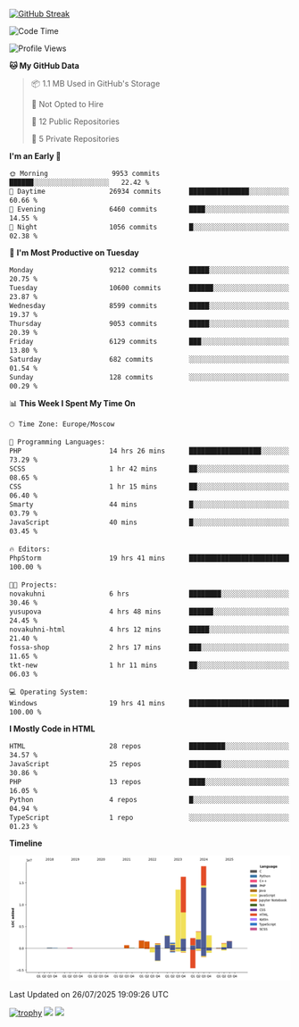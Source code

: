 [![GitHub Streak](https://github-readme-streak-stats.herokuapp.com/?user=yogik10)](https://git.io/streak-stats)
<!--START_SECTION:waka-->
![Code Time](http://img.shields.io/badge/Code%20Time-1%2C518%20hrs%2014%20mins-blue)

![Profile Views](http://img.shields.io/badge/Profile%20Views-0-blue)

**🐱 My GitHub Data** 

> 📦 1.1 MB Used in GitHub's Storage 
 > 
> 🚫 Not Opted to Hire
 > 
> 📜 12 Public Repositories 
 > 
> 🔑 5 Private Repositories 
 > 
**I'm an Early 🐤** 

```text
🌞 Morning                9953 commits        ██████░░░░░░░░░░░░░░░░░░░   22.42 % 
🌆 Daytime                26934 commits       ███████████████░░░░░░░░░░   60.66 % 
🌃 Evening                6460 commits        ████░░░░░░░░░░░░░░░░░░░░░   14.55 % 
🌙 Night                  1056 commits        █░░░░░░░░░░░░░░░░░░░░░░░░   02.38 % 
```
📅 **I'm Most Productive on Tuesday** 

```text
Monday                   9212 commits        █████░░░░░░░░░░░░░░░░░░░░   20.75 % 
Tuesday                  10600 commits       ██████░░░░░░░░░░░░░░░░░░░   23.87 % 
Wednesday                8599 commits        █████░░░░░░░░░░░░░░░░░░░░   19.37 % 
Thursday                 9053 commits        █████░░░░░░░░░░░░░░░░░░░░   20.39 % 
Friday                   6129 commits        ███░░░░░░░░░░░░░░░░░░░░░░   13.80 % 
Saturday                 682 commits         ░░░░░░░░░░░░░░░░░░░░░░░░░   01.54 % 
Sunday                   128 commits         ░░░░░░░░░░░░░░░░░░░░░░░░░   00.29 % 
```


📊 **This Week I Spent My Time On** 

```text
🕑︎ Time Zone: Europe/Moscow

💬 Programming Languages: 
PHP                      14 hrs 26 mins      ██████████████████░░░░░░░   73.29 % 
SCSS                     1 hr 42 mins        ██░░░░░░░░░░░░░░░░░░░░░░░   08.65 % 
CSS                      1 hr 15 mins        ██░░░░░░░░░░░░░░░░░░░░░░░   06.40 % 
Smarty                   44 mins             █░░░░░░░░░░░░░░░░░░░░░░░░   03.79 % 
JavaScript               40 mins             █░░░░░░░░░░░░░░░░░░░░░░░░   03.45 % 

🔥 Editors: 
PhpStorm                 19 hrs 41 mins      █████████████████████████   100.00 % 

🐱‍💻 Projects: 
novakuhni                6 hrs               ████████░░░░░░░░░░░░░░░░░   30.46 % 
yusupova                 4 hrs 48 mins       ██████░░░░░░░░░░░░░░░░░░░   24.45 % 
novakuhni-html           4 hrs 12 mins       █████░░░░░░░░░░░░░░░░░░░░   21.40 % 
fossa-shop               2 hrs 17 mins       ███░░░░░░░░░░░░░░░░░░░░░░   11.65 % 
tkt-new                  1 hr 11 mins        ██░░░░░░░░░░░░░░░░░░░░░░░   06.03 % 

💻 Operating System: 
Windows                  19 hrs 41 mins      █████████████████████████   100.00 % 
```

**I Mostly Code in HTML** 

```text
HTML                     28 repos            █████████░░░░░░░░░░░░░░░░   34.57 % 
JavaScript               25 repos            ████████░░░░░░░░░░░░░░░░░   30.86 % 
PHP                      13 repos            ████░░░░░░░░░░░░░░░░░░░░░   16.05 % 
Python                   4 repos             █░░░░░░░░░░░░░░░░░░░░░░░░   04.94 % 
TypeScript               1 repo              ░░░░░░░░░░░░░░░░░░░░░░░░░   01.23 % 
```



**Timeline**

![Lines of Code chart](https://raw.githubusercontent.com/Yogik10/Yogik10/main/assets/bar_graph.png)


 Last Updated on 26/07/2025 19:09:26 UTC
<!--END_SECTION:waka-->
[![trophy](https://github-profile-trophy.vercel.app/?username=yogik10)](https://github.com/ryo-ma/github-profile-trophy)
![](https://github-profile-summary-cards.vercel.app/api/cards/profile-details?username=yogik10&theme=solarized_dark)
![](https://github-profile-summary-cards.vercel.app/api/cards/most-commit-language?username=yogik10&theme=solarized_dark)


